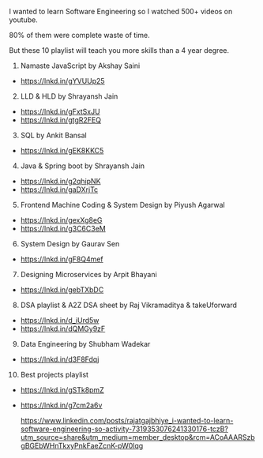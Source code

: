 I wanted to learn Software Engineering so I watched 500+ videos on youtube.

80% of them were complete waste of time.

But these 10 playlist will teach you more skills than a 4 year degree.

1. Namaste JavaScript by Akshay Saini
 - https://lnkd.in/gYVUUp25

2. LLD & HLD by Shrayansh Jain
 - https://lnkd.in/gFxtSxJU
 - https://lnkd.in/gtgR2FEQ

3. SQL by Ankit Bansal
 - https://lnkd.in/gEK8KKC5

4. Java & Spring boot by Shrayansh Jain
 - https://lnkd.in/g2qhipNK
 - https://lnkd.in/gaDXrjTc

5. Frontend Machine Coding & System Design by Piyush Agarwal
 - https://lnkd.in/gexXg8eG
 - https://lnkd.in/g3C6C3eM

6. System Design by Gaurav Sen
 - https://lnkd.in/gF8Q4mef

7. Designing Microservices by Arpit Bhayani
 - https://lnkd.in/gebTXbDC

8. DSA playlist & A2Z DSA sheet by Raj Vikramaditya & takeUforward
 - https://lnkd.in/d_iUrd5w
 - https://lnkd.in/dQMGy9zF

9. Data Engineering by Shubham Wadekar
 - https://lnkd.in/d3F8Fdqj

10. Best projects playlist
 - https://lnkd.in/gSTk8pmZ
 - https://lnkd.in/g7cm2a6v

   https://www.linkedin.com/posts/rajatgajbhiye_i-wanted-to-learn-software-engineering-so-activity-7319353076241330176-tczB?utm_source=share&utm_medium=member_desktop&rcm=ACoAAARSzbgBGEbWHnTkxyPnkFaeZcnK-pW0lqg
